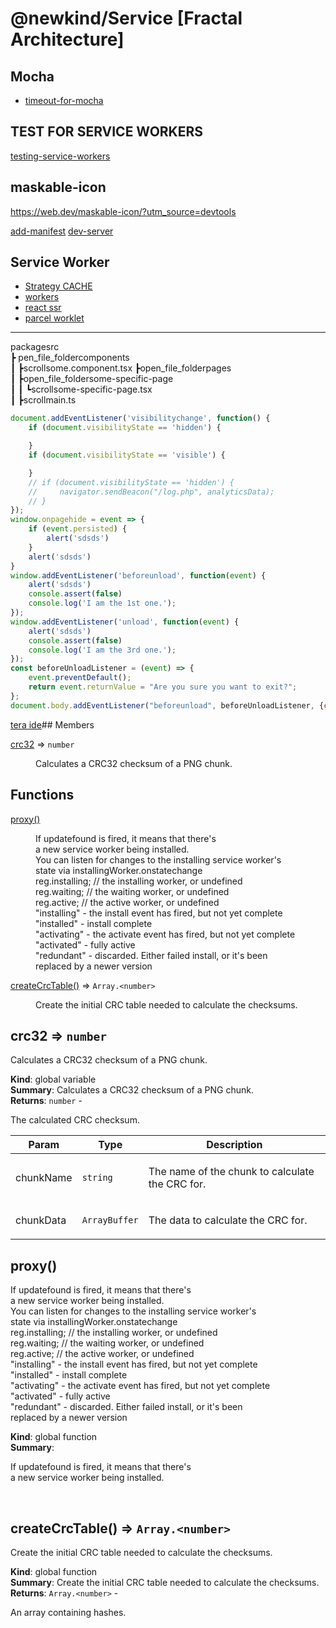 # @newkind/Service [Fractal Architecture]

## Mocha
* [timeout-for-mocha](https://stackoverflow.com/questions/23492043/change-default-timeout-for-mocha)

## TEST FOR SERVICE WORKERS
[testing-service-workers](https://medium.com/dev-channel/testing-service-workers-318d7b016b19)


## maskable-icon
https://web.dev/maskable-icon/?utm_source=devtools

[add-manifest](https://web.dev/add-manifest/)
[dev-server](https://parceljs.org/features/development#dev-server)

## Service Worker
* [Strategy CACHE](https://habr.com/ru/company/2gis/blog/345552/)
* [workers](https://medium.com/@vKuka/%D0%B2%D0%B5%D0%B1-%D0%B2%D0%BE%D1%80%D0%BA%D0%B5%D1%80%D1%8B-%D1%81%D0%B5%D1%80%D0%B2%D0%B8%D1%81-%D0%B2%D0%BE%D1%80%D0%BA%D0%B5%D1%80%D1%8B-%D0%B8-%D0%B2%D0%BE%D1%80%D0%BA%D0%BB%D0%B5%D1%82%D1%8B-1e2f561312fd)
* [react ssr](https://habr.com/ru/post/551948/)
* [parcel worklet](https://parceljs.org/blog/rc0/)
---  

packagesrc  
┣ pen_file_foldercomponents  
┃ ┣scrollsome.component.tsx
┣open_file_folderpages  
┃ ┣open_file_foldersome-specific-page  
┃ ┃ ┗scrollsome-specific-page.tsx  
┃ ┣scrollmain.ts

```js
document.addEventListener('visibilitychange', function() {
    if (document.visibilityState == 'hidden') {

    }
    if (document.visibilityState == 'visible') {

    }
    // if (document.visibilityState == 'hidden') {
    //     navigator.sendBeacon("/log.php", analyticsData);
    // }
});
window.onpagehide = event => {
    if (event.persisted) {
        alert('sdsds')
    }
    alert('sdsds')
}
window.addEventListener('beforeunload', function(event) {
    alert('sdsds')
    console.assert(false)
    console.log('I am the 1st one.');
});
window.addEventListener('unload', function(event) {
    alert('sdsds')
    console.assert(false)
    console.log('I am the 3rd one.');
});
const beforeUnloadListener = (event) => {
    event.preventDefault();
    return event.returnValue = "Are you sure you want to exit?";
};
document.body.addEventListener("beforeunload", beforeUnloadListener, {capture: true});
```
[tera ide](https://terawallet.org/dapp-edit.html)## Members

<dl>
<dt><a href="#crc32">crc32</a> ⇒ <code>number</code></dt>
<dd><p>Calculates a CRC32 checksum of a PNG chunk.</p></dd>
</dl>

## Functions

<dl>
<dt><a href="#proxy">proxy()</a></dt>
<dd><p>If updatefound is fired, it means that there's<br>
a new service worker being installed.<br>
You can listen for changes to the installing service worker's<br>
state via installingWorker.onstatechange<br>
reg.installing; // the installing worker, or undefined<br>
reg.waiting; // the waiting worker, or undefined<br>
reg.active; // the active worker, or undefined<br>
&quot;installing&quot; - the install event has fired, but not yet complete<br>
&quot;installed&quot;  - install complete<br>
&quot;activating&quot; - the activate event has fired, but not yet complete<br>
&quot;activated&quot;  - fully active<br>
&quot;redundant&quot;  - discarded. Either failed install, or it's been<br>
replaced by a newer version</p></dd>
<dt><a href="#createCrcTable">createCrcTable()</a> ⇒ <code>Array.&lt;number&gt;</code></dt>
<dd><p>Create the initial CRC table needed to calculate the checksums.</p></dd>
</dl>

<a name="crc32"></a>

## crc32 ⇒ <code>number</code>
<p>Calculates a CRC32 checksum of a PNG chunk.</p>

**Kind**: global variable  
**Summary**: Calculates a CRC32 checksum of a PNG chunk.  
**Returns**: <code>number</code> - <p>The calculated CRC checksum.</p>  

| Param | Type | Description |
| --- | --- | --- |
| chunkName | <code>string</code> | <p>The name of the chunk to calculate the CRC for.</p> |
| chunkData | <code>ArrayBuffer</code> | <p>The data to calculate the CRC for.</p> |

<a name="proxy"></a>

## proxy()
<p>If updatefound is fired, it means that there's<br>
a new service worker being installed.<br>
You can listen for changes to the installing service worker's<br>
state via installingWorker.onstatechange<br>
reg.installing; // the installing worker, or undefined<br>
reg.waiting; // the waiting worker, or undefined<br>
reg.active; // the active worker, or undefined<br>
&quot;installing&quot; - the install event has fired, but not yet complete<br>
&quot;installed&quot;  - install complete<br>
&quot;activating&quot; - the activate event has fired, but not yet complete<br>
&quot;activated&quot;  - fully active<br>
&quot;redundant&quot;  - discarded. Either failed install, or it's been<br>
replaced by a newer version</p>

**Kind**: global function  
**Summary**: <p>If updatefound is fired, it means that there's<br>
a new service worker being installed.</br></p>  
<a name="createCrcTable"></a>

## createCrcTable() ⇒ <code>Array.&lt;number&gt;</code>
<p>Create the initial CRC table needed to calculate the checksums.</p>

**Kind**: global function  
**Summary**: Create the initial CRC table needed to calculate the checksums.  
**Returns**: <code>Array.&lt;number&gt;</code> - <p>An array containing hashes.</p>  
